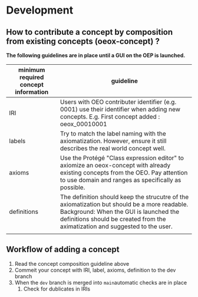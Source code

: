 # Development

## How to contribute a concept by composition from existing concepts (oeox-concept) ?

**The following guidelines are in place until a GUI on the OEP is launched.**

|  minimum required concept information    | guideline |
|-----|-----------|
| IRI |   Users with OEO contributer identifier (e.g. 0001) use their identifier when adding new concepts. E.g. First concept added : oeox_00010001 | Second concept added : oeox_00010002        |
|   labels  |     Try to match the label naming with the axiomatization. However, ensure it still describes the real world concept well.     |
|   axioms  |     Use the Protégé "Class expression editor" to axiomize an oeox-concept with already existing concepts from the OEO. Pay attention to use domain and ranges as specifically as possible.      |
|  definitions   |    The definition should keep the strucutre of the axiomatization but should be a more readable. Background: When the GUI is launched the definitions should be created from the aximatization and suggested to the user.  |
|     |           |

## Workflow of adding a concept

1. Read the concept composition guideline above
1. Commeit your concept with IRI, label, axioms, definition to the dev branch
1. When the `dev` branch is merged into `main`automatic checks are in place
   1. Check for dublicates in IRIs
